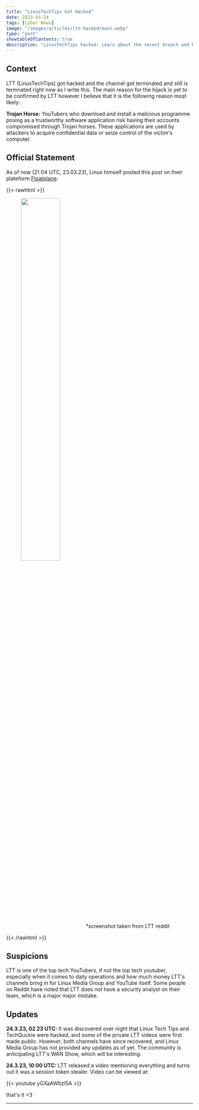 ```yaml
---
title: "LinusTechTips Got Hacked"
date: 2023-03-24
tags: [Cyber News]
image: "/images/articles/ltt-hacked/main.webp"
type: "post"
showtableOfContents: true
description: "LinusTechTips hacked: Learn about the recent breach and how to protect yourself from similar attacks. Read our article."
---
```


## Context
LTT (LinuxTechTips) got hacked and the channel got terminated and still is termnated right now as I write this. The main reason for the hijack is yet to be confirmed by LTT however I believe that it is the following reason most likely: 

**Trojan Horse:** YouTubers who download and install a malicious programme posing as a trustworthy software application risk having their accounts compromised through Trojan horses. These applications are used by attackers to acquire confidential data or seize control of the victim's computer.

## Official Statement 
As of now (21 04 UTC, 23.03.23), Linus himself posted this post on their plateform [Floatplane](https://www.floatplane.com/channel/linustechtips/home): 

{{< rawhtml >}}
<figure>
        <img style="width: 50%;" src="https://i.redd.it/my9ffvmmzipa1.png" description:"abc">
        <figcaption style="padding-left: 175px">*screenshot taken from LTT reddit</figcaption>
</figure>
{{< /rawhtml >}}


## Suspicions
LTT is one of the top tech YouTubers, if not the top tech youtuber, especially when it comes to daily operations and how much money LTT's channels bring in for Linux Media Group and YouTube itself. Some people on Reddit have noted that LTT does not have a security analyst on their team, which is a major major mistake.

## Updates 
**24.3.23, 02 23 UTC:** It was discovered over night that Linux Tech Tips and TechQuckie were hacked, and some of the private LTT videos were first made public. However, both channels have since recovered, and Linux Media Group has not provided any updates as of yet. The community is anticipating LTT's WAN Show, which will be interesting.

**24.3.23, 10 00 UTC:** LTT released a video mentioning everything and turns out it was a session token stealer. Video can be viewed at: 

{{< youtube yGXaAWbzl5A >}}

that's it <3

---

  